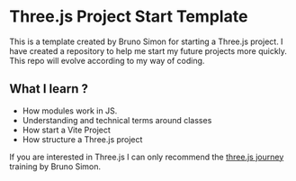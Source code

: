# Three.js Project Start Template
This is a template created by Bruno Simon for starting a Three.js project.
I have created a repository to help me start my future projects more quickly.
This repo will evolve according to my way of coding.

## What I learn ?
- How modules work in JS.
- Understanding and technical terms around classes
- How start a Vite Project
- How structure a Three.js project

If you are interested in Three.js I can only recommend the [three.js journey](https://threejs-journey.com/) training by Bruno Simon.
